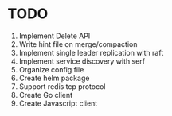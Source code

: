 # TODO

1. Implement Delete API
2. Write hint file on merge/compaction
3. Implement single leader replication with raft
4. Implement service discovery with serf
5. Organize config file
6. Create helm package
7. Support redis tcp protocol
8. Create Go client
9. Create Javascript client
